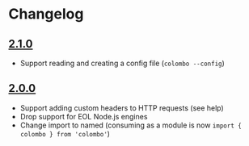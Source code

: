 # Changelog

## [2.1.0](https://github.com/omrilotan/isbot/compare/v2.0.0...v2.1.0)

- Support reading and creating a config file (`colombo --config`)

## [2.0.0](https://github.com/omrilotan/isbot/compare/v1.3.7...v2.0.0)

- Support adding custom headers to HTTP requests (see help)
- Drop support for EOL Node.js engines
- Change import to named (consuming as a module is now `import { colombo } from 'colombo'`)
